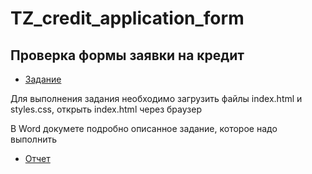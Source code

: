 # TZ_credit_application_form


## Проверка формы заявки на кредит
- [Задание](https://github.com/ELvovo7/TZ_credit_application_form/blob/main/Задание/Test%20QA.zip)

Для выполнения задания необходимо загрузить файлы index.html и styles.css, открыть index.html через браузер

В Word докумете подробно описанное задание, которое надо выполнить

- [Отчет](https://github.com/ELvovo7/TZ_credit_application_form/blob/main/Отчет/Отчет%20о%20тестировании%20формы%20ЗАЯВКА%20НА%20КРЕДИТ.pdf)
